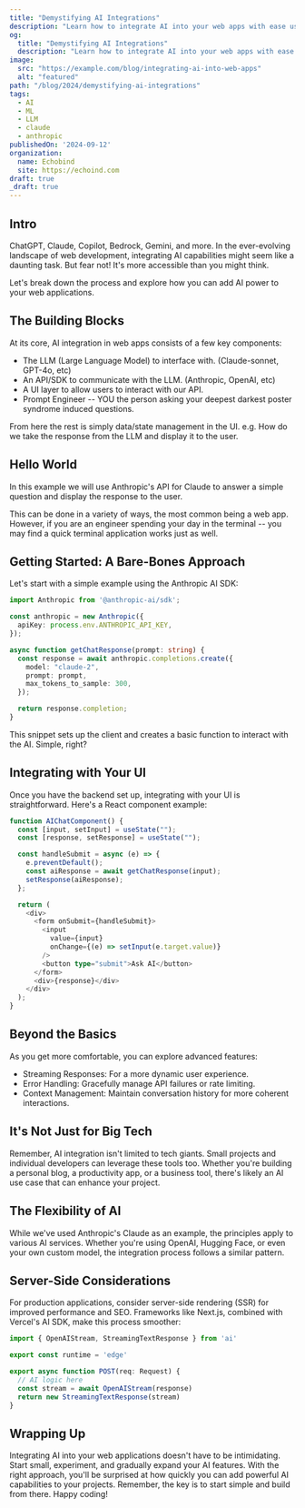```yaml
---
title: "Demystifying AI Integrations"
description: "Learn how to integrate AI into your web apps with ease using Anthropic's Claude and more."
og:
  title: "Demystifying AI Integrations"
  description: "Learn how to integrate AI into your web apps with ease using Anthropic's Claude and more."
image:
  src: "https://example.com/blog/integrating-ai-into-web-apps"
  alt: "featured"
path: "/blog/2024/demystifying-ai-integrations"
tags:
  - AI
  - ML
  - LLM
  - claude
  - anthropic
publishedOn: '2024-09-12'
organization:
  name: Echobind
  site: https://echoind.com
draft: true
_draft: true
---
```


## Intro

ChatGPT, Claude, Copilot, Bedrock, Gemini, and more.
In the ever-evolving landscape of web development, integrating AI capabilities might seem like a daunting task. But fear not! It's more accessible than you might think.

Let's break down the process and explore how you can add AI power to your web applications.

## The Building Blocks

At its core, AI integration in web apps consists of a few key components:

- The LLM (Large Language Model) to interface with. (Claude-sonnet, GPT-4o, etc)
- An API/SDK to communicate with the LLM. (Anthropic, OpenAI, etc)
- A UI layer to allow users to interact with our API.
- Prompt Engineer -- YOU the person asking your deepest darkest poster syndrome induced questions.

From here the rest is simply data/state management in the UI. e.g. How do we take the response from the LLM and display it to the user.

## Hello World

In this example we will use Anthropic's API for Claude to answer a simple question and display the response to the user.

This can be done in a variety of ways, the most common being a web app.
However, if you are an engineer spending your day in the terminal -- you may find a quick terminal application works just as well.

## Getting Started: A Bare-Bones Approach

Let's start with a simple example using the Anthropic AI SDK:

```ts
import Anthropic from '@anthropic-ai/sdk';

const anthropic = new Anthropic({
  apiKey: process.env.ANTHROPIC_API_KEY,
});

async function getChatResponse(prompt: string) {
  const response = await anthropic.completions.create({
    model: "claude-2",
    prompt: prompt,
    max_tokens_to_sample: 300,
  });

  return response.completion;
}
```

This snippet sets up the client and creates a basic function to interact with the AI. Simple, right?

## Integrating with Your UI

Once you have the backend set up, integrating with your UI is straightforward. Here's a React component example:

```ts
function AIChatComponent() {
  const [input, setInput] = useState("");
  const [response, setResponse] = useState("");

  const handleSubmit = async (e) => {
    e.preventDefault();
    const aiResponse = await getChatResponse(input);
    setResponse(aiResponse);
  };

  return (
    <div>
      <form onSubmit={handleSubmit}>
        <input
          value={input}
          onChange={(e) => setInput(e.target.value)}
        />
        <button type="submit">Ask AI</button>
      </form>
      <div>{response}</div>
    </div>
  );
}
```

## Beyond the Basics

As you get more comfortable, you can explore advanced features:

- Streaming Responses: For a more dynamic user experience.
- Error Handling: Gracefully manage API failures or rate limiting.
- Context Management: Maintain conversation history for more coherent interactions.

## It's Not Just for Big Tech

Remember, AI integration isn't limited to tech giants. Small projects and individual developers can leverage these tools too. Whether you're building a personal blog, a productivity app, or a business tool, there's likely an AI use case that can enhance your project.

## The Flexibility of AI

While we've used Anthropic's Claude as an example, the principles apply to various AI services. Whether you're using OpenAI, Hugging Face, or even your own custom model, the integration process follows a similar pattern.

## Server-Side Considerations

For production applications, consider server-side rendering (SSR) for improved performance and SEO. Frameworks like Next.js, combined with Vercel's AI SDK, make this process smoother:

```ts
import { OpenAIStream, StreamingTextResponse } from 'ai'

export const runtime = 'edge'

export async function POST(req: Request) {
  // AI logic here
  const stream = await OpenAIStream(response)
  return new StreamingTextResponse(stream)
}
```

## Wrapping Up

Integrating AI into your web applications doesn't have to be intimidating. Start small, experiment, and gradually expand your AI features. With the right approach, you'll be surprised at how quickly you can add powerful AI capabilities to your projects.
Remember, the key is to start simple and build from there. Happy coding!

